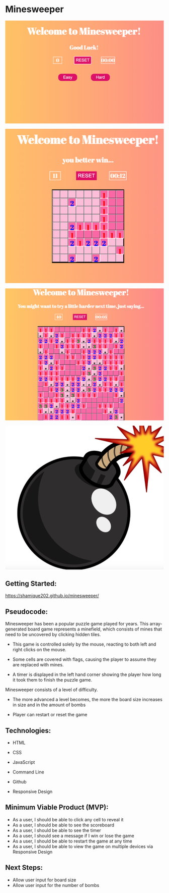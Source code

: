 # Minesweeper

![Main](/images/mainscreen.png)

![Easy](/images/easypic.png)

![Hard](/images/hardpic.png)

![Mine](/images/bomb.png)



## Getting Started: 

https://shamique202.github.io/minesweeper/

## Pseudocode:
Minesweeper has been a popular puzzle game played for years. This array-generated board game represents a minefield, which consists of mines that need to be uncovered by clicking hidden tiles. 

- This game is controlled solely by the mouse, reacting to both left and right clicks on the mouse. 

-   Some cells are covered with flags, causing the player to assume they are replaced with mines. 

-  A timer is displayed in the left hand corner showing the player how long it took them to finish the puzzle game. 

Minesweeper consists of a level of difficulty. 

-  The more advanced a level becomes, the more the board size increases in size and in the amount of bombs

- Player can restart or reset the game

## Technologies:
- HTML 

- CSS 

- JavaScript

- Command Line

- Github 

- Responsive Design 

## Minimum Viable Product (MVP):
-   As a user, I should be able to click any cell to reveal it
-  As a user, I should be able to see the scoreboard
- As a user, I should be able to see the timer
-  As a user, I should see a message if I win or lose the game 
-  As a user, I should be able to restart the game at any time 
-  As a user, I should be able to view the game on multiple devices via Responsive Design

## Next Steps: 
-  Allow user input for board size
-  Allow user input for the number of bombs 

